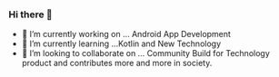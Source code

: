 ### Hi there 👋
- 🔭 I’m currently working on ... Android App Development
- 🌱 I’m currently learning ...Kotlin and New Technology
- 👯 I’m looking to collaborate on ... Community Build for Technology product and contributes more and more in society.
<!--
**rawpatel/rawpatel** is a ✨ _special_ ✨ repository because its `README.md` (this file) appears on your GitHub profile.

Here are some ideas to get you started:

- 🔭 I’m currently working on ... Android App Development
- 🌱 I’m currently learning ...Kotlin and New Technology
- 👯 I’m looking to collaborate on ... Community Build for Technology product and contributes more and more in society.
- 🤔 I’m looking for help with ...
- 💬 Ask me about ...
- 📫 How to reach me: ...
- 😄 Pronouns: ...
- ⚡ Fun fact: ...
-->
